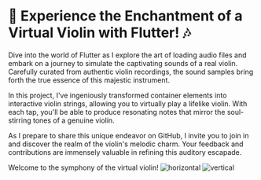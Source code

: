 # 🎻 Experience the Enchantment of a Virtual Violin with Flutter! 🎶

Dive into the world of Flutter as I explore the art of loading audio files and embark on a journey to simulate the captivating sounds of a real violin. Carefully curated from authentic violin recordings, the sound samples bring forth the true essence of this majestic instrument.

In this project, I've ingeniously transformed container elements into interactive violin strings, allowing you to virtually play a lifelike violin. With each tap, you'll be able to produce resonating notes that mirror the soul-stirring tones of a genuine violin.

As I prepare to share this unique endeavor on GitHub, I invite you to join in and discover the realm of the violin's melodic charm. Your feedback and contributions are immensely valuable in refining this auditory escapade.

Welcome to the symphony of the virtual violin!
![horizontal](https://github.com/abdullaharslan01/FlutterViolinSound/assets/125302932/11964e20-8cec-4548-bfed-1647f807b6d0)
![vertical](https://github.com/abdullaharslan01/FlutterViolinSound/assets/125302932/2ead65fd-9409-4dc8-9c01-ba6e87c303af)


